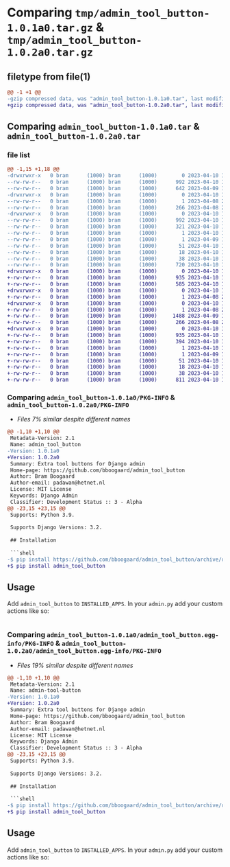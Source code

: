 # Comparing `tmp/admin_tool_button-1.0.1a0.tar.gz` & `tmp/admin_tool_button-1.0.2a0.tar.gz`

## filetype from file(1)

```diff
@@ -1 +1 @@
-gzip compressed data, was "admin_tool_button-1.0.1a0.tar", last modified: Mon Apr 10 10:59:23 2023, max compression
+gzip compressed data, was "admin_tool_button-1.0.2a0.tar", last modified: Mon Apr 10 11:09:44 2023, max compression
```

## Comparing `admin_tool_button-1.0.1a0.tar` & `admin_tool_button-1.0.2a0.tar`

### file list

```diff
@@ -1,15 +1,18 @@
-drwxrwxr-x   0 bram      (1000) bram      (1000)        0 2023-04-10 10:59:23.362105 admin_tool_button-1.0.1a0/
--rw-rw-r--   0 bram      (1000) bram      (1000)      992 2023-04-10 10:59:23.362105 admin_tool_button-1.0.1a0/PKG-INFO
--rw-rw-r--   0 bram      (1000) bram      (1000)      642 2023-04-09 19:07:21.000000 admin_tool_button-1.0.1a0/README.md
-drwxrwxr-x   0 bram      (1000) bram      (1000)        0 2023-04-10 10:59:23.362105 admin_tool_button-1.0.1a0/admin_tool_button/
--rw-rw-r--   0 bram      (1000) bram      (1000)        1 2023-04-08 20:06:04.000000 admin_tool_button-1.0.1a0/admin_tool_button/__init__.py
--rw-rw-r--   0 bram      (1000) bram      (1000)      266 2023-04-08 20:06:04.000000 admin_tool_button-1.0.1a0/admin_tool_button/version.py
-drwxrwxr-x   0 bram      (1000) bram      (1000)        0 2023-04-10 10:59:23.362105 admin_tool_button-1.0.1a0/admin_tool_button.egg-info/
--rw-rw-r--   0 bram      (1000) bram      (1000)      992 2023-04-10 10:59:23.000000 admin_tool_button-1.0.1a0/admin_tool_button.egg-info/PKG-INFO
--rw-rw-r--   0 bram      (1000) bram      (1000)      321 2023-04-10 10:59:23.000000 admin_tool_button-1.0.1a0/admin_tool_button.egg-info/SOURCES.txt
--rw-rw-r--   0 bram      (1000) bram      (1000)        1 2023-04-10 10:59:23.000000 admin_tool_button-1.0.1a0/admin_tool_button.egg-info/dependency_links.txt
--rw-rw-r--   0 bram      (1000) bram      (1000)        1 2023-04-09 17:15:25.000000 admin_tool_button-1.0.1a0/admin_tool_button.egg-info/not-zip-safe
--rw-rw-r--   0 bram      (1000) bram      (1000)       51 2023-04-10 10:59:23.000000 admin_tool_button-1.0.1a0/admin_tool_button.egg-info/requires.txt
--rw-rw-r--   0 bram      (1000) bram      (1000)       18 2023-04-10 10:59:23.000000 admin_tool_button-1.0.1a0/admin_tool_button.egg-info/top_level.txt
--rw-rw-r--   0 bram      (1000) bram      (1000)       38 2023-04-10 10:59:23.362105 admin_tool_button-1.0.1a0/setup.cfg
--rw-rw-r--   0 bram      (1000) bram      (1000)      720 2023-04-10 10:58:46.000000 admin_tool_button-1.0.1a0/setup.py
+drwxrwxr-x   0 bram      (1000) bram      (1000)        0 2023-04-10 11:09:44.239140 admin_tool_button-1.0.2a0/
+-rw-rw-r--   0 bram      (1000) bram      (1000)      935 2023-04-10 11:09:44.239140 admin_tool_button-1.0.2a0/PKG-INFO
+-rw-rw-r--   0 bram      (1000) bram      (1000)      585 2023-04-10 11:05:04.000000 admin_tool_button-1.0.2a0/README.md
+drwxrwxr-x   0 bram      (1000) bram      (1000)        0 2023-04-10 11:09:44.235140 admin_tool_button-1.0.2a0/admin_tool_button/
+-rw-rw-r--   0 bram      (1000) bram      (1000)        1 2023-04-08 20:06:04.000000 admin_tool_button-1.0.2a0/admin_tool_button/__init__.py
+drwxrwxr-x   0 bram      (1000) bram      (1000)        0 2023-04-10 11:09:44.239140 admin_tool_button-1.0.2a0/admin_tool_button/contrib/
+-rw-rw-r--   0 bram      (1000) bram      (1000)        1 2023-04-08 20:06:04.000000 admin_tool_button-1.0.2a0/admin_tool_button/contrib/__init__.py
+-rw-rw-r--   0 bram      (1000) bram      (1000)     1488 2023-04-09 16:46:09.000000 admin_tool_button-1.0.2a0/admin_tool_button/contrib/admin.py
+-rw-rw-r--   0 bram      (1000) bram      (1000)      266 2023-04-08 20:06:04.000000 admin_tool_button-1.0.2a0/admin_tool_button/version.py
+drwxrwxr-x   0 bram      (1000) bram      (1000)        0 2023-04-10 11:09:44.239140 admin_tool_button-1.0.2a0/admin_tool_button.egg-info/
+-rw-rw-r--   0 bram      (1000) bram      (1000)      935 2023-04-10 11:09:44.000000 admin_tool_button-1.0.2a0/admin_tool_button.egg-info/PKG-INFO
+-rw-rw-r--   0 bram      (1000) bram      (1000)      394 2023-04-10 11:09:44.000000 admin_tool_button-1.0.2a0/admin_tool_button.egg-info/SOURCES.txt
+-rw-rw-r--   0 bram      (1000) bram      (1000)        1 2023-04-10 11:09:44.000000 admin_tool_button-1.0.2a0/admin_tool_button.egg-info/dependency_links.txt
+-rw-rw-r--   0 bram      (1000) bram      (1000)        1 2023-04-09 17:15:25.000000 admin_tool_button-1.0.2a0/admin_tool_button.egg-info/not-zip-safe
+-rw-rw-r--   0 bram      (1000) bram      (1000)       51 2023-04-10 11:09:44.000000 admin_tool_button-1.0.2a0/admin_tool_button.egg-info/requires.txt
+-rw-rw-r--   0 bram      (1000) bram      (1000)       18 2023-04-10 11:09:44.000000 admin_tool_button-1.0.2a0/admin_tool_button.egg-info/top_level.txt
+-rw-rw-r--   0 bram      (1000) bram      (1000)       38 2023-04-10 11:09:44.239140 admin_tool_button-1.0.2a0/setup.cfg
+-rw-rw-r--   0 bram      (1000) bram      (1000)      811 2023-04-10 11:09:02.000000 admin_tool_button-1.0.2a0/setup.py
```

### Comparing `admin_tool_button-1.0.1a0/PKG-INFO` & `admin_tool_button-1.0.2a0/PKG-INFO`

 * *Files 7% similar despite different names*

```diff
@@ -1,10 +1,10 @@
 Metadata-Version: 2.1
 Name: admin_tool_button
-Version: 1.0.1a0
+Version: 1.0.2a0
 Summary: Extra tool buttons for Django admin
 Home-page: https://github.com/bboogaard/admin_tool_button
 Author: Bram Boogaard
 Author-email: padawan@hetnet.nl
 License: MIT License
 Keywords: Django Admin
 Classifier: Development Status :: 3 - Alpha
@@ -23,15 +23,15 @@
 Supports: Python 3.9.
 
 Supports Django Versions: 3.2.
 
 ## Installation
 
 ```shell
-$ pip install https://github.com/bboogaard/admin_tool_button/archive/refs/heads/main.zip
+$ pip install admin_tool_button
 ```
 
 ## Usage
 
 Add `admin_tool_button` to `INSTALLED_APPS`. In your `admin.py` add your custom actions like so:
 
 ```python
```

### Comparing `admin_tool_button-1.0.1a0/admin_tool_button.egg-info/PKG-INFO` & `admin_tool_button-1.0.2a0/admin_tool_button.egg-info/PKG-INFO`

 * *Files 19% similar despite different names*

```diff
@@ -1,10 +1,10 @@
 Metadata-Version: 2.1
 Name: admin-tool-button
-Version: 1.0.1a0
+Version: 1.0.2a0
 Summary: Extra tool buttons for Django admin
 Home-page: https://github.com/bboogaard/admin_tool_button
 Author: Bram Boogaard
 Author-email: padawan@hetnet.nl
 License: MIT License
 Keywords: Django Admin
 Classifier: Development Status :: 3 - Alpha
@@ -23,15 +23,15 @@
 Supports: Python 3.9.
 
 Supports Django Versions: 3.2.
 
 ## Installation
 
 ```shell
-$ pip install https://github.com/bboogaard/admin_tool_button/archive/refs/heads/main.zip
+$ pip install admin_tool_button
 ```
 
 ## Usage
 
 Add `admin_tool_button` to `INSTALLED_APPS`. In your `admin.py` add your custom actions like so:
 
 ```python
```


